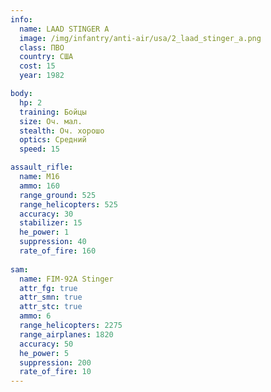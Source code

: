 ```yaml
---
info:
  name: LAAD STINGER A
  image: /img/infantry/anti-air/usa/2_laad_stinger_a.png
  class: ПВО
  country: США
  cost: 15
  year: 1982

body:
  hp: 2
  training: Бойцы
  size: Оч. мал.
  stealth: Оч. хорошо
  optics: Средний
  speed: 15

assault_rifle:
  name: M16
  ammo: 160
  range_ground: 525
  range_helicopters: 525
  accuracy: 30
  stabilizer: 15
  he_power: 1
  suppression: 40
  rate_of_fire: 160
  
sam:
  name: FIM-92A Stinger
  attr_fg: true
  attr_smn: true
  attr_stc: true
  ammo: 6
  range_helicopters: 2275
  range_airplanes: 1820
  accuracy: 50
  he_power: 5
  suppression: 200
  rate_of_fire: 10
---
```

